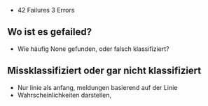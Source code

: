 * 42 Failures 3 Errors

## Wo ist es gefailed?

* Wie häufig None gefunden, oder falsch klassifiziert?


## Missklassifiziert oder gar nicht klassifiziert

* Nur linie als anfang, meldungen basierend auf der Linie
* Wahrscheinlichkeiten darstellen,